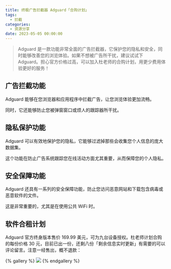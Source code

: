 ```yaml
---
title: 终极广告拦截器 Adguard「合购计划」
tags:
  - 拦截
categories:
  - 资源分享
date: 2023-05-05 00:00:00
---
```


> Adguard 是一款功能非常全面的广告拦截器，它保护您的隐私和安全，同时能够改善您的浏览体验。如果不想被广告所干扰，建议试试下 Adguard。担心官方价格过高，可以加入杜老师的合购计划，用更少费用体验更好的服务！

<!-- more -->

## 广告拦截功能

Adguard 能够在您浏览器和应用程序中拦截广告，让您浏览体验更加流畅。

同时，它还能够防止您被弹窗窗口或烦人的跟踪器所干扰。

## 隐私保护功能

Adguard 可以有效地保护您的隐私，它能够过滤掉那些会收集您个人信息的庞大数据集。

这个功能在防止广告系统跟踪您在线活动方面尤其重要，从而保障您的个人隐私。

## 安全保障功能

Adguard 还具有一系列的安全保障功能，防止您访问恶意网站和下载包含病毒或恶意软件的文件。

这是非常重要的，尤其是在使用公共 WiFi 时。

## 软件合租计划

Adguard 官方终身版本售价 169.99 美元，可为九台设备授权。杜老师计划合购的每份价格 30 元，目前已出一份，还剩八份「剩余信息实时更新」有需要的可以评论留言。注意一经售出，概不退款：

{% gallery %}
![](https://cdn.dusays.com/2023/05/582-1.jpg)
{% endgallery %}